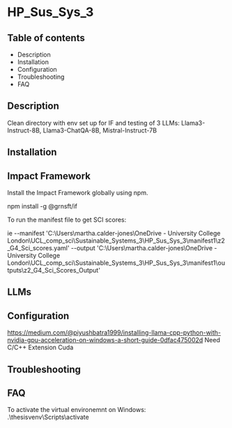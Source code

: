 # HP_Sus_Sys_3

##  Table of contents

- Description
- Installation
- Configuration
- Troubleshooting
- FAQ

## Description
Clean directory with env set up for IF and testing of 3 LLMs: Llama3-Instruct-8B, Llama3-ChatQA-8B, Mistral-Instruct-7B

## Installation
## Impact Framework
Install the Impact Framework globally using npm.

npm install -g @grnsft/if

To run the manifest file to get SCI scores: 

ie --manifest 'C:\Users\martha.calder-jones\OneDrive - University College London\UCL_comp_sci\Sustainable_Systems_3\HP_Sus_Sys_3\manifest1\z2_G4_Sci_scores.yaml' --output 'C:\Users\martha.calder-jones\OneDrive - University College London\UCL_comp_sci\Sustainable_Systems_3\HP_Sus_Sys_3\manifest1\outputs\z2_G4_Sci_Scores_Output'

## LLMs

## Configuration
https://medium.com/@piyushbatra1999/installing-llama-cpp-python-with-nvidia-gpu-acceleration-on-windows-a-short-guide-0dfac475002d
Need C/C++ Extension
Cuda

## Troubleshooting

## FAQ


To activate the virtual environemnt on Windows: .\thesisvenv\Scripts\activate
